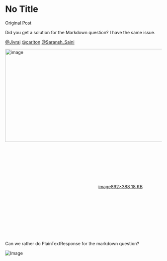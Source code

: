 # No Title

[Original Post](https://discourse.onlinedegree.iitm.ac.in/t/169029/106)

<p>Did you get a solution for the Markdown question? I have the same issue.</p>
<p><a class="mention" href="/u/jivraj">@Jivraj</a> <a class="mention" href="/u/carlton">@carlton</a> <a class="mention" href="/u/saransh_saini">@Saransh_Saini</a><br>
<div class="lightbox-wrapper"><a class="lightbox" href="https://europe1.discourse-cdn.com/flex013/uploads/iitm/original/3X/7/e/7ec9ec5219361061432faeb1b7b7ee8894155465.png" data-download-href="/uploads/short-url/i5CMkIlabzcuSBnE5peaaZXnqh7.png?dl=1" title="image" rel="noopener nofollow ugc"><img src="https://europe1.discourse-cdn.com/flex013/uploads/iitm/original/3X/7/e/7ec9ec5219361061432faeb1b7b7ee8894155465.png" alt="image" data-base62-sha1="i5CMkIlabzcuSBnE5peaaZXnqh7" width="690" height="300" data-dominant-color="313131"><div class="meta"><svg class="fa d-icon d-icon-far-image svg-icon" aria-hidden="true"><use href="#far-image"></use></svg><span class="filename">image</span><span class="informations">892×388 18 KB</span><svg class="fa d-icon d-icon-discourse-expand svg-icon" aria-hidden="true"><use href="#discourse-expand"></use></svg></div></a></div><br>
Can we rather do PlainTextResponse for the markdown question?</p>

![Image](https://europe1.discourse-cdn.com/flex013/uploads/iitm/original/3X/7/e/7ec9ec5219361061432faeb1b7b7ee8894155465.png)